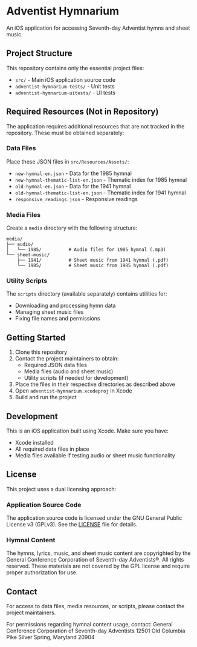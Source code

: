 # Adventist Hymnarium

An iOS application for accessing Seventh-day Adventist hymns and sheet music.

## Project Structure

This repository contains only the essential project files:

- `src/` - Main iOS application source code
- `adventist-hymnarium-tests/` - Unit tests
- `adventist-hymnarium-uitests/` - UI tests

## Required Resources (Not in Repository)

The application requires additional resources that are not tracked in the repository. These must be obtained separately:

### Data Files
Place these JSON files in `src/Resources/Assets/`:
- `new-hymnal-en.json` - Data for the 1985 hymnal
- `new-hymnal-thematic-list-en.json` - Thematic index for 1985 hymnal
- `old-hymnal-en.json` - Data for the 1941 hymnal
- `old-hymnal-thematic-list-en.json` - Thematic index for 1941 hymnal
- `responsive_readings.json` - Responsive readings

### Media Files
Create a `media` directory with the following structure:
```
media/
├── audio/
│   └── 1985/          # Audio files for 1985 hymnal (.mp3)
└── sheet-music/
    ├── 1941/          # Sheet music from 1941 hymnal (.pdf)
    └── 1985/          # Sheet music from 1985 hymnal (.pdf)
```

### Utility Scripts
The `scripts` directory (available separately) contains utilities for:
- Downloading and processing hymn data
- Managing sheet music files
- Fixing file names and permissions

## Getting Started

1. Clone this repository
2. Contact the project maintainers to obtain:
   - Required JSON data files
   - Media files (audio and sheet music)
   - Utility scripts (if needed for development)
3. Place the files in their respective directories as described above
4. Open `adventist-hymnarium.xcodeproj` in Xcode
5. Build and run the project

## Development

This is an iOS application built using Xcode. Make sure you have:
- Xcode installed
- All required data files in place
- Media files available if testing audio or sheet music functionality

## License

This project uses a dual licensing approach:

### Application Source Code
The application source code is licensed under the GNU General Public License v3 (GPLv3). 
See the [LICENSE](LICENSE) file for details.

### Hymnal Content
The hymns, lyrics, music, and sheet music content are copyrighted by the General Conference 
Corporation of Seventh-day Adventists®. All rights reserved. These materials are not covered 
by the GPL license and require proper authorization for use.

## Contact

For access to data files, media resources, or scripts, please contact the project maintainers.

For permissions regarding hymnal content usage, contact:
General Conference Corporation of Seventh-day Adventists
12501 Old Columbia Pike
Silver Spring, Maryland 20904
